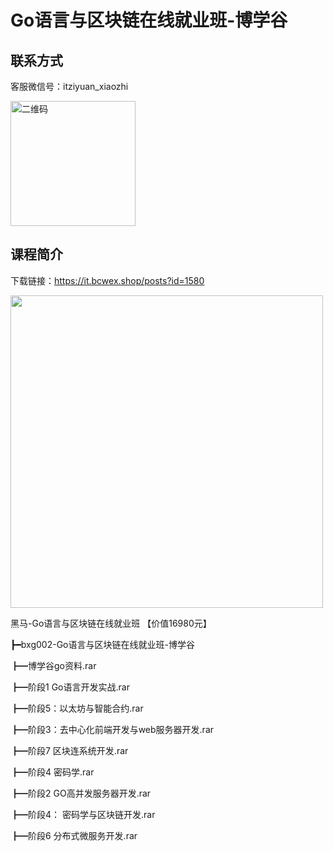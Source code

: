 # Go语言与区块链在线就业班-博学谷

## 联系方式

客服微信号：itziyuan_xiaozhi

<img src="https://ziyuanyun.oss-cn-guangzhou.aliyuncs.com/common/20240614073449/666b82192834a.jpg" width="200" height="200" alt="二维码">

## 课程简介

下载链接：https://it.bcwex.shop/posts?id=1580

<img src="https://ziyuanyun.oss-cn-guangzhou.aliyuncs.com/yun/20240515153432/6644658844c68.jpg" width="500" alt="">

  黑马-Go语言与区块链在线就业班 【价值16980元】



 ┣━bxg002-Go语言与区块链在线就业班-博学谷

 ┣━博学谷go资料.rar

 ┣━阶段1 Go语言开发实战.rar

 ┣━阶段5：以太坊与智能合约.rar

 ┣━阶段3：去中心化前端开发与web服务器开发.rar

 ┣━阶段7 区块连系统开发.rar

 ┣━阶段4 密码学.rar

 ┣━阶段2 GO高并发服务器开发.rar

 ┣━阶段4： 密码学与区块链开发.rar

 ┣━阶段6 分布式微服务开发.rar

  